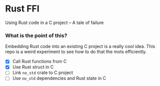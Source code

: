 # Rust FFI

Using Rust code in a C project – A tale of failure


### What is the point of this?

Embedding Rust code into an existing C project is a really cool idea. This repo is a weird experiment to see how to do that the mots efficiently.

- [x] Call Rust functions from C 
- [x] Use Rust struct in C
- [ ] Link `no_std` crate to C project
- [ ] Use `no_std` dependencies and Rust state in C
